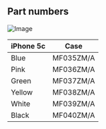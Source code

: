 ## Part numbers

![Image](/assets/2013_5c.jpg)

| iPhone 5c | Case      |
| --------- | --------- |
| Blue      | MF035ZM/A |
| Pink      | MF036ZM/A |
| Green     | MF037ZM/A |
| Yellow    | MF038ZM/A |
| White     | MF039ZM/A |
| Black     | MF040ZM/A |
